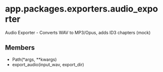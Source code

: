 # app.packages.exporters.audio_exporter

Audio Exporter - Converts WAV to MP3/Opus, adds ID3 chapters (mock)

## Members
- Path(*args, **kwargs)
- export_audio(input_wav, export_dir)
